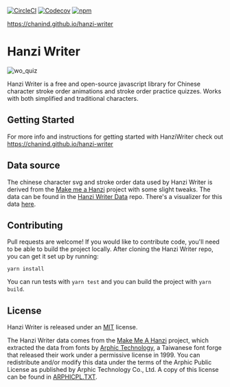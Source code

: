 [![CircleCI](https://img.shields.io/circleci/project/github/chanind/hanzi-writer.svg)](https://circleci.com/gh/chanind/hanzi-writer/tree/master)
[![Codecov](https://img.shields.io/codecov/c/github/chanind/hanzi-writer.svg)](https://codecov.io/gh/chanind/hanzi-writer)
[![npm](https://img.shields.io/npm/v/hanzi-writer.svg)](https://www.npmjs.com/package/hanzi-writer)

https://chanind.github.io/hanzi-writer

Hanzi Writer
=====================

![wo_quiz](https://user-images.githubusercontent.com/200725/36640405-d655d7b8-1a58-11e8-8016-60bcfd446ff1.gif)

Hanzi Writer is a free and open-source javascript library for Chinese character stroke order animations and stroke order practice quizzes. Works with both simplified and traditional characters.

## Getting Started

For more info and instructions for getting started with HanziWriter check out https://chanind.github.io/hanzi-writer

## Data source

The chinese character svg and stroke order data used by Hanzi Writer is derived from the [Make me a Hanzi](https://github.com/skishore/makemeahanzi) project with some slight tweaks. The data can be found in the [Hanzi Writer Data](https://github.com/chanind/hanzi-writer-data) repo. There's a visualizer for this data [here](https://chanind.github.io/hanzi-writer-data).

## Contributing

Pull requests are welcome! If you would like to contribute code, you'll need to be able to build the project locally. After cloning the Hanzi Writer repo, you can get it set up by running:

```
yarn install
```

You can run tests with `yarn test` and you can build the project with `yarn build`.

## License

Hanzi Writer is released under an [MIT](https://raw.githubusercontent.com/chanind/hanzi-writer/master/LICENSE) license.

The Hanzi Writer data comes from the [Make Me A Hanzi](https://github.com/skishore/makemeahanzi) project, which extracted the data from fonts by [Arphic Technology](http://www.arphic.com/), a Taiwanese font forge that released their work under a permissive license in 1999. You can redistribute and/or modify this data under the terms of the Arphic Public License as published by Arphic Technology Co., Ltd. A copy of this license can be found in [ARPHICPL.TXT](https://raw.githubusercontent.com/chanind/hanzi-writer-data/master/ARPHICPL.TXT).
